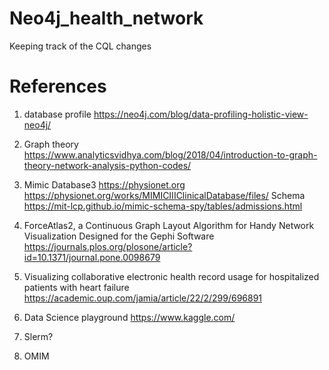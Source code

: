 # Neo4j_health_network
Keeping track of the CQL changes

# References
1. database profile
https://neo4j.com/blog/data-profiling-holistic-view-neo4j/ 

2. Graph theory
https://www.analyticsvidhya.com/blog/2018/04/introduction-to-graph-theory-network-analysis-python-codes/

3. Mimic Database3
https://physionet.org
https://physionet.org/works/MIMICIIIClinicalDatabase/files/
Schema
https://mit-lcp.github.io/mimic-schema-spy/tables/admissions.html

4. ForceAtlas2, a Continuous Graph Layout Algorithm for Handy Network Visualization Designed for the Gephi Software
https://journals.plos.org/plosone/article?id=10.1371/journal.pone.0098679

5. Visualizing collaborative electronic health record usage for hospitalized patients with heart failure 
https://academic.oup.com/jamia/article/22/2/299/696891

6. Data Science playground
https://www.kaggle.com/

7. Slerm?

8. OMIM
